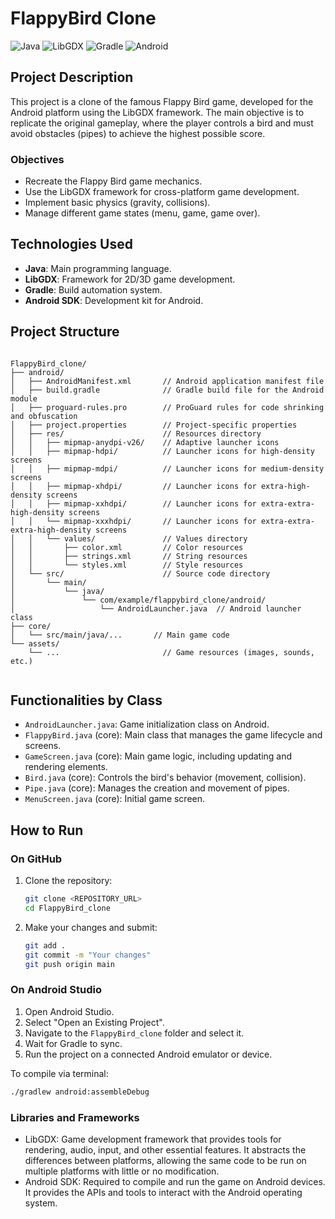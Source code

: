 # FlappyBird Clone

![Java](https://img.shields.io/badge/Java-ED8B00?style=for-the-badge&logo=java&logoColor=white)
![LibGDX](https://img.shields.io/badge/libGDX-E74A2B?style=for-the-badge&logo=libGDX&logoColor=white)
![Gradle](https://img.shields.io/badge/Gradle-02303A?style=for-the-badge&logo=gradle&logoColor=white)
![Android](https://img.shields.io/badge/Android-3DDC84?style=for-the-badge&logo=android&logoColor=white)

## Project Description

This project is a clone of the famous Flappy Bird game, developed for the Android platform using the LibGDX framework. The main objective is to replicate the original gameplay, where the player controls a bird and must avoid obstacles (pipes) to achieve the highest possible score.

### Objectives

*   Recreate the Flappy Bird game mechanics.
*   Use the LibGDX framework for cross-platform game development.
*   Implement basic physics (gravity, collisions).
*   Manage different game states (menu, game, game over).

## Technologies Used

*   **Java**: Main programming language.
*   **LibGDX**: Framework for 2D/3D game development.
*   **Gradle**: Build automation system.
*   **Android SDK**: Development kit for Android.

## Project Structure

```

FlappyBird_clone/
├── android/
│   ├── AndroidManifest.xml       // Android application manifest file
│   ├── build.gradle              // Gradle build file for the Android module
│   ├── proguard-rules.pro        // ProGuard rules for code shrinking and obfuscation
│   ├── project.properties        // Project-specific properties
│   ├── res/                      // Resources directory
│   │   ├── mipmap-anydpi-v26/    // Adaptive launcher icons
│   │   ├── mipmap-hdpi/          // Launcher icons for high-density screens
│   │   ├── mipmap-mdpi/          // Launcher icons for medium-density screens
│   │   ├── mipmap-xhdpi/         // Launcher icons for extra-high-density screens
│   │   ├── mipmap-xxhdpi/        // Launcher icons for extra-extra-high-density screens
│   │   └── mipmap-xxxhdpi/       // Launcher icons for extra-extra-extra-high-density screens
│   │   └── values/               // Values directory
│   │       ├── color.xml         // Color resources
│   │       ├── strings.xml       // String resources
│   │       └── styles.xml        // Style resources
│   └── src/                      // Source code directory
│       └── main/
│           └── java/
│               └── com/example/flappybird_clone/android/
│                   └── AndroidLauncher.java  // Android launcher class
├── core/
│   └── src/main/java/...       // Main game code
└── assets/
    └── ...                       // Game resources (images, sounds, etc.)


```

## Functionalities by Class

*   `AndroidLauncher.java`: Game initialization class on Android.
*   `FlappyBird.java` (core): Main class that manages the game lifecycle and screens.
*   `GameScreen.java` (core): Main game logic, including updating and rendering elements.
*   `Bird.java` (core): Controls the bird's behavior (movement, collision).
*   `Pipe.java` (core): Manages the creation and movement of pipes.
*   `MenuScreen.java` (core): Initial game screen.

## How to Run

### On GitHub

1.  Clone the repository:

    ```bash
    git clone <REPOSITORY_URL>
    cd FlappyBird_clone
    ```
2.  Make your changes and submit:

    ```bash
    git add .
    git commit -m "Your changes"
    git push origin main
    ```

### On Android Studio

1.  Open Android Studio.
2.  Select "Open an Existing Project".
3.  Navigate to the `FlappyBird_clone` folder and select it.
4.  Wait for Gradle to sync.
5.  Run the project on a connected Android emulator or device.

To compile via terminal:

```bash
./gradlew android:assembleDebug
```
### Libraries and Frameworks
- LibGDX: Game development framework that provides tools for rendering, audio, input, and other essential features. It abstracts the differences between platforms, allowing the same code to be run on multiple platforms with little or no modification.
- Android SDK: Required to compile and run the game on Android devices. It provides the APIs and tools to interact with the Android operating system.
